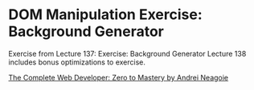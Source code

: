 # DOM Manipulation Exercise: Background Generator
Exercise from Lecture 137: Exercise: Background Generator
Lecture 138 includes bonus optimizations to exercise.

[The Complete Web Developer: Zero to Mastery by Andrei Neagoie](https://www.udemy.com/the-complete-web-developer-in-2018/)
